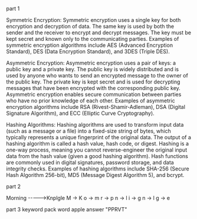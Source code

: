 part 1

Symmetric Encryption:
Symmetric encryption uses a single key for both encryption and decryption of data. The same key is used by both the sender and the receiver to encrypt and decrypt messages. The key must be kept secret and known only to the communicating parties. Examples of symmetric encryption algorithms include AES (Advanced Encryption Standard), DES (Data Encryption Standard), and 3DES (Triple DES).

Asymmetric Encryption:
Asymmetric encryption uses a pair of keys: a public key and a private key. The public key is widely distributed and is used by anyone who wants to send an encrypted message to the owner of the public key. The private key is kept secret and is used for decrypting messages that have been encrypted with the corresponding public key. Asymmetric encryption enables secure communication between parties who have no prior knowledge of each other. Examples of asymmetric encryption algorithms include RSA (Rivest-Shamir-Adleman), DSA (Digital Signature Algorithm), and ECC (Elliptic Curve Cryptography).

Hashing Algorithms:
Hashing algorithms are used to transform input data (such as a message or a file) into a fixed-size string of bytes, which typically represents a unique fingerprint of the original data. The output of a hashing algorithm is called a hash value, hash code, or digest. Hashing is a one-way process, meaning you cannot reverse-engineer the original input data from the hash value (given a good hashing algorithm). Hash functions are commonly used in digital signatures, password storage, and data integrity checks. Examples of hashing algorithms include SHA-256 (Secure Hash Algorithm 256-bit), MD5 (Message Digest Algorithm 5), and bcrypt.


part 2

Morning ----->Knplgle
M -> K
o -> m
r -> p
n -> l
i -> g
n -> l
g -> e
 
 part 3
  keyword pack 
 word apple 
 answer "PPRVT"

 